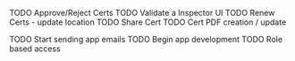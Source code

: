 TODO Approve/Reject Certs
TODO Validate a Inspector UI
TODO Renew Certs - update location
TODO Share Cert
TODO Cert PDF creation / update

TODO Start sending app emails
TODO Begin app development
TODO Role based access